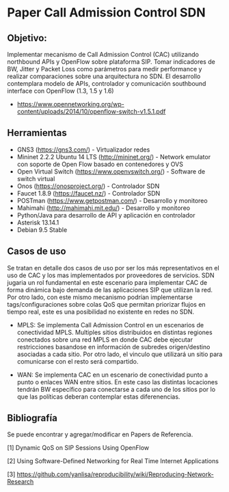 # Paper Call Admission Control SDN

## Objetivo:

Implementar mecanismo de Call Admission Control (CAC) utilizando northbound APIs y OpenFlow sobre plataforma SIP. Tomar indicadores de BW, Jitter y Packet Loss como parámetros para medir performance y realizar comparaciones sobre una arquitectura no SDN. El desarrollo contemplara modelo de APIs, controlador y comunicación southbound interface con OpenFlow (1.3, 1.5 y 1.6) 

- https://www.opennetworking.org/wp-content/uploads/2014/10/openflow-switch-v1.5.1.pdf

## Herramientas

- GNS3 (https://gns3.com/) - Virtualizador redes
- Mininet 2.2.2 Ubuntu 14 LTS (http://mininet.org/) - Network emulator con soporte de Open Flow basado en contenedores y OVS
- Open Virtual Switch (https://www.openvswitch.org/) - Software de switch virtual
- Onos (https://onosproject.org/) - Controlador SDN
- Faucet 1.8.9 (https://faucet.nz/) - Controlador SDN
- POSTman (https://www.getpostman.com/) - Desarrollo y monitoreo
- Mahimahi (http://mahimahi.mit.edu/) - Desarrollo y monitoreo
- Python/Java para desarrollo de API y aplicación en controlador
- Asterisk 13.14.1
- Debian 9.5 Stable
## Casos de uso

Se tratan en detalle dos casos de uso por ser los más representativos en el uso de CAC y los mas implementados por proveedores de servicios. SDN jugaria un rol fundamental en este escenario para implementar CAC de forma dinámica bajo demanda de las aplicaciones SIP que utilizan la red. Por otro lado, con este mismo mecanismo podrían implementarse tags/configuraciones sobre colas QoS que permitan priorizar flujos en tiempo real, este es una posibilidad no existente en redes no SDN.

- MPLS: Se implementa Call Admission Control en un escenarios de conectividad MPLS. Multiples sitios distribuidos en distintas regiones conectados sobre una red MPLS en donde CAC debe ejecutar restricciones basandose en información de subredes origen/destino asociadas a cada sitio. Por otro lado, el vinculo que utilizará un sitio para comunicarse con el resto será compartido.

- WAN: Se implementa CAC en un escenario de conectividad punto a punto o enlaces WAN entre sitios. En este caso las distintas locaciones tendrán BW específico para conectarse a cada uno de los sitios por lo que las políticas deberan contemplar estas diferenencias.

## Bibliografía

Se puede encontrar y agregar/modificar en Papers de Referencia.


[1] Dynamic QoS on SIP Sessions Using OpenFlow

[2] Using Software-Defined Networking for Real Time Internet Applications

[3] https://github.com/yanlisa/reproducibility/wiki/Reproducing-Network-Research

